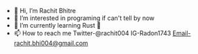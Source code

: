 - 👋 Hi, I’m Rachit Bhitre
- 👀 I’m interested in programing if can't tell by now
- 🌱 I’m currently learning Rust 🦀
- 📫 How to reach me 
Twitter-@rachit004
IG-Radon1743
Email-rachit.bhi004@gmail.com

<!---
radon1743/radon1743 is a ✨ special ✨ repository because its `README.md` (this file) appears on your GitHub profile.
You can click the Preview link to take a look at your changes.
--->
